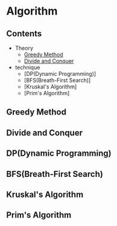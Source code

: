 # Algorithm  

## Contents
- Theory  
	- [Greedy Method](#greedy-method)  
	- [Divide and Conquer](#divide-and-conquer)  
- technique  
	- [DP(Dynamic Programming)]  
	- [BFS(Breath-First Search)]  
	- [Kruskal's Algorithm]  
	- [Prim's Algorithm]  

## Greedy Method  
## Divide and Conquer  
## DP(Dynamic Programming)  
## BFS(Breath-First Search)  
## Kruskal's Algorithm  
## Prim's Algorithm  